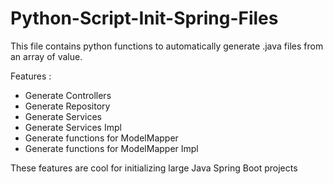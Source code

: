 # Python-Script-Init-Spring-Files

This file contains python functions to automatically generate .java files from an array of value.

Features :
- Generate Controllers
- Generate Repository
- Generate Services
- Generate Services Impl
- Generate functions for ModelMapper
- Generate functions for ModelMapper Impl

These features are cool for initializing large Java Spring Boot projects
